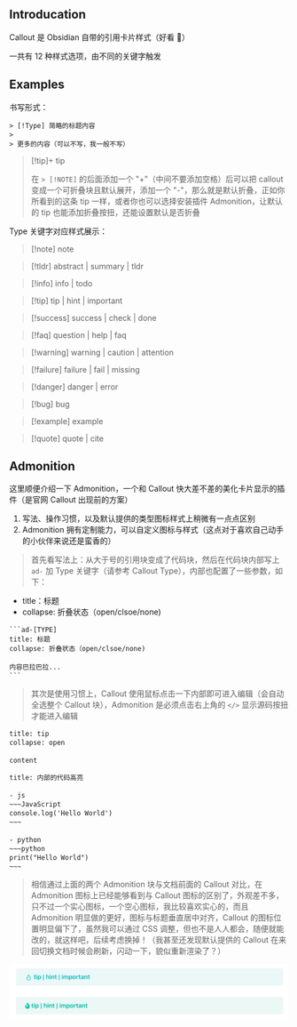 ## Introducation

Callout 是 Obsidian 自带的引用卡片样式（好看 🥰）

一共有 12 种样式选项，由不同的关键字触发

## Examples

书写形式：

```text
> [!Type] 简略的标题内容
>
> 更多的内容（可以不写，我一般不写）
```

> [!tip]+ tip
>
> 在 `> [!NOTE]` 的后面添加一个 "+"（中间不要添加空格）后可以把 callout 变成一个可折叠块且默认展开，添加一个 "-"，那么就是默认折叠，正如你所看到的这条 tip 一样，或者你也可以选择安装插件 Admonition，让默认的 tip 也能添加折叠按扭，还能设置默认是否折叠

Type 关键字对应样式展示：

> [!note] note

> [!tldr] abstract | summary | tldr

> [!info] info | todo

> [!tip] tip | hint | important

> [!success] success | check | done

> [!faq] question | help | faq

> [!warning] warning | caution | attention

> [!failure] failure | fail | missing

> [!danger] danger | error

> [!bug] bug

> [!example] example

> [!quote] quote | cite

## Admonition

这里顺便介绍一下 Admonition，一个和 Callout 快大差不差的美化卡片显示的插件（是官网 Callout 出现前的方案）

1. 写法、操作习惯，以及默认提供的类型图标样式上稍微有一点点区别
2. Admonition 拥有定制能力，可以自定义图标与样式（这点对于喜欢自己动手的小伙伴来说还是蛮香的）

> 首先看写法上：从大于号的引用块变成了代码块，然后在代码块内部写上 `ad-` 加 Type 关键字（请参考 Callout Type），内部也配置了一些参数，如下：

- title：标题
- collapse: 折叠状态（open/clsoe/none)

````text
```ad-[TYPE]
title: 标题
collapse: 折叠状态（open/clsoe/none)

内容巴拉巴拉...
```
````

> 其次是使用习惯上，Callout 使用鼠标点击一下内部即可进入编辑（会自动全选整个 Callout 块），Admonition 是必须点击右上角的 `</>` 显示源码按扭才能进入编辑

```ad-tip
title: tip
collapse: open

content
```

```ad-note
title: 内部的代码高亮

- js
~~~JavaScript
console.log('Hello World')
~~~

- python
~~~python
print("Hello World")
~~~
```

> 相信通过上面的两个 Admonition 块与文档前面的 Callout 对比，在 Admonition 图标上已经能够看到与 Callout 图标的区别了，外观差不多，只不过一个实心图标，一个空心图标，我比较喜欢实心的，而且 Admonition 明显做的更好，图标与标题垂直居中对齐，Callout 的图标位置明显偏下了，虽然我可以通过 CSS 调整，但也不是人人都会，随便就能改的，就这样吧，后续考虑换掉！（我甚至还发现默认提供的 Callout 在来回切换文档时候会刷新，闪动一下，貌似重新渲染了？）

![](attachments/obsidian-callout_样式对比.png)
